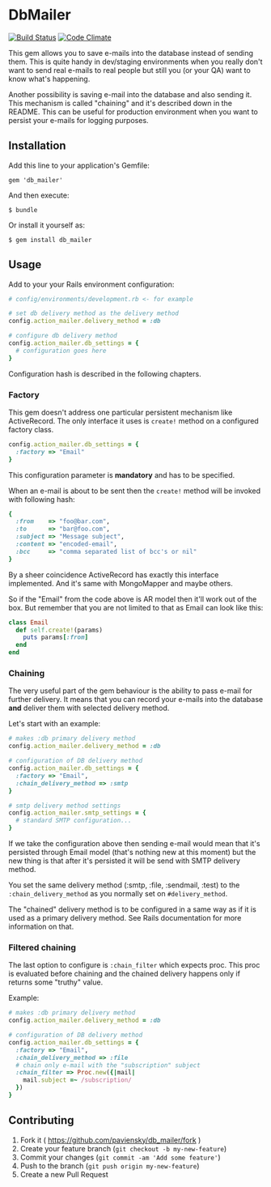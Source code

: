 # DbMailer

[![Build Status](https://travis-ci.org/paviensky/db_mailer.png?branch=master)](https://travis-ci.org/paviensky/db_mailer)
[![Code Climate](https://codeclimate.com/github/paviensky/db_mailer.png)](https://codeclimate.com/github/paviensky/db_mailer)

This gem allows you to save e-mails into the database instead of sending them. This
is quite handy in dev/staging environments when you really don't want to send
real e-mails to real people but still you (or your QA) want to know what's
happening.

Another possibility is saving e-mail into the database and also sending it. This
mechanism is called "chaining" and it's described down in the README. This can
be useful for production environment when you want to persist your e-mails for
logging purposes.

## Installation

Add this line to your application's Gemfile:

    gem 'db_mailer'

And then execute:

    $ bundle

Or install it yourself as:

    $ gem install db_mailer

## Usage

Add to your your Rails environment configuration:

```ruby
# config/environments/development.rb <- for example

# set db delivery method as the delivery method
config.action_mailer.delivery_method = :db

# configure db delivery method
config.action_mailer.db_settings = {
  # configuration goes here
}
```

Configuration hash is described in the following chapters.

### Factory

This gem doesn't address one particular persistent mechanism like ActiveRecord.
The only interface it uses is `create!` method on a configured factory class.

```ruby
config.action_mailer.db_settings = {
  :factory => "Email"
}
```

This configuration parameter is **mandatory** and has to be specified.

When an e-mail is about to be sent then the `create!` method will be invoked
with following hash:

```ruby
{
  :from    => "foo@bar.com",
  :to      => "bar@foo.com",
  :subject => "Message subject",
  :content => "encoded-email",
  :bcc     => "comma separated list of bcc's or nil"
}
```

By a sheer coincidence ActiveRecord has exactly this interface implemented. And
it's same with MongoMapper and maybe others.

So if the "Email" from the code above is AR model then it'll work out of the box.
But remember that you are not limited to that as Email can look like this:

```ruby
class Email
  def self.create!(params)
    puts params[:from]
  end
end
```

### Chaining

The very useful part of the gem behaviour is the ability to pass e-mail for
further delivery. It means that you can record your e-mails into the database
**and** deliver them with selected delivery method.

Let's start with an example:

```ruby
# makes :db primary delivery method
config.action_mailer.delivery_method = :db

# configuration of DB delivery method
config.action_mailer.db_settings = {
  :factory => "Email",
  :chain_delivery_method => :smtp
}

# smtp delivery method settings
config.action_mailer.smtp_settings = {
  # standard SMTP configuration...
}
```

If we take the configuration above then sending e-mail would mean that it's
persisted through Email model (that's nothing new at this moment) but the new
thing is that after it's persisted it will be send with SMTP delivery method.

You set the same delivery method (:smtp, :file, :sendmail, :test) to the
`:chain_delivery_method` as you normally set on `#delivery_method`.

The "chained" delivery method is to be configured in a same way as if it is
used as a primary delivery method. See Rails documentation for more information
on that.

### Filtered chaining

The last option to configure is `:chain_filter` which expects proc. This proc
is evaluated before chaining and the chained delivery happens only if returns
some "truthy" value.

Example:

```ruby
# makes :db primary delivery method
config.action_mailer.delivery_method = :db

# configuration of DB delivery method
config.action_mailer.db_settings = {
  :factory => "Email",
  :chain_delivery_method => :file
  # chain only e-mail with the "subscription" subject
  :chain_filter => Proc.new({|mail|
    mail.subject =~ /subscription/
  })
}
```

## Contributing

1. Fork it ( https://github.com/paviensky/db_mailer/fork )
2. Create your feature branch (`git checkout -b my-new-feature`)
3. Commit your changes (`git commit -am 'Add some feature'`)
4. Push to the branch (`git push origin my-new-feature`)
5. Create a new Pull Request
